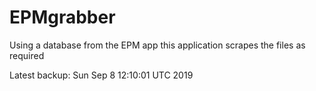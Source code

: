 # EPMgrabber
Using a database from the EPM app this application scrapes the files as required


Latest backup: Sun Sep 8 12:10:01 UTC 2019
